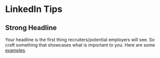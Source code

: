 # LinkedIn Tips

## Strong Headline

Your headline is the first thing recruiters/potential employers will see. So craft something that showcases what is important to you. Here are some [examples](https://www.linkedin.com/posts/linkedincreator_11-linkedin-headlines-for-inspiration-ugcPost-7218251347974832128-O5-s/).